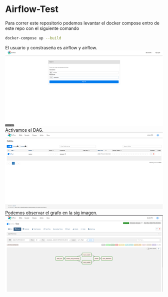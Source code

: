 # Airflow-Test

Para correr este repositorio podemos levantar el docker compose entro de este repo con el siguiente comando
```Bash
docker-compose up --build  
```
El usuario y constraseña es airflow y airflow.
![](images/login.png)
Activamos el DAG.
![](images/activate_dag.png)
Podemos observar el grafo en la sig imagen.
![img.png](images/graph.png)
